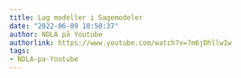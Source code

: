 ```yaml
---
title: Lag modeller i Sagemodeler
date: "2022-06-09 10:50:37"
author: NDLA på Youtube
authorlink: https://www.youtube.com/watch?v=7m6jDhllwIw
tags:
- NDLA-pa-Youtube
---
```

